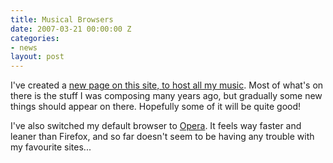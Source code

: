 ```yaml
---
title: Musical Browsers
date: 2007-03-21 00:00:00 Z
categories:
- news
layout: post
---
```


I've created a [new page on this site, to host all my music](/music/).  Most of what's on there is the stuff I was composing many years ago, but gradually some new things should appear on there.  Hopefully some of it will be quite good!

I've also switched my default browser to [Opera](http://www.opera.com/).  It feels way faster and leaner than Firefox, and so far doesn't seem to be having any trouble with my favourite sites...
